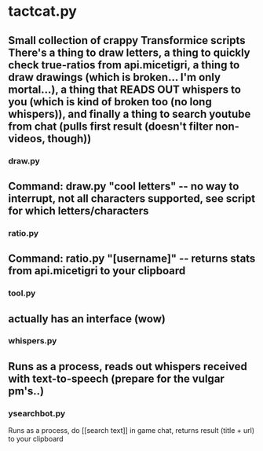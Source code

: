 # tactcat.py
Small collection of crappy Transformice scripts
There's a thing to draw letters,
a thing to quickly check true-ratios from api.micetigri,
a thing to draw drawings (which is broken... I'm only mortal...),
a thing that READS OUT whispers to you (which is kind of broken too (no long whispers)),
and finally a thing to search youtube from chat (pulls first result (doesn't filter non-videos, though))
---
### draw.py

Command: draw.py "cool letters" -- no way to interrupt, not all characters supported, see script for which letters/characters
---
### ratio.py  

Command: ratio.py "[username]" -- returns stats from api.micetigri to your clipboard
---
### tool.py  

actually has an interface (wow)
---
### whispers.py  

Runs as a process, reads out whispers received with text-to-speech (prepare for the vulgar pm's..)
---
### ysearchbot.py  

Runs as a process, do [[search text]] in game chat, returns result (title + url) to your clipboard
